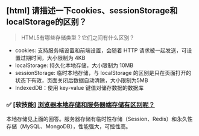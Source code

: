 ## [html] 请描述一下cookies、sessionStorage和localStorage的区别？

> HTML5有哪些存储类型？它们之间有什么区别？

- cookies: 支持服务端设置和前端设置，会随着 HTTP 请求被一起发送，可设置过期时间，大小限制为 4KB
- localStorage: 持久化本地存储，大小限制为 10MB
- sessionStorage: 临时本地存储，与 localStorage 的区别是只在页面打开的状态下有效，页面关闭后数据自动清除，大小限制为5MB
- IndexedDB：使用 key-value 键值对储存数据的数据库

### ✅ [软技能] [浏览器本地存储和服务器端存储有区别呢？](https://github.com/haizlin/fe-interview/issues/1295)

本地存储见上面的回答。服务器存储有临时性存储（Session、Redis）和永久性存储（MySQL、MongoDB），性能强大，可控性高。
